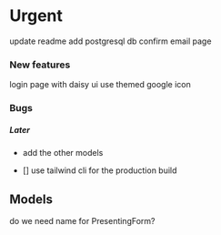 # Urgent
update readme
add postgresql db
confirm email page

### New features
login page with daisy ui 
    use themed google icon

### Bugs

##### Later
* add the other models
- [] use tailwind cli for the production build

## Models
do we need name for PresentingForm?